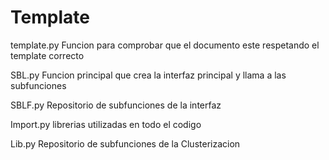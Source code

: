 # Template
template.py
Funcion para comprobar que el documento este respetando el template correcto

SBL.py
Funcion principal que crea la interfaz principal y llama a las subfunciones

SBLF.py
Repositorio de subfunciones de la interfaz

Import.py
librerias utilizadas en todo el codigo

Lib.py
Repositorio de subfunciones de la Clusterizacion
